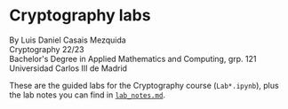 # Cryptography labs
By Luis Daniel Casais Mezquida  
Cryptography 22/23  
Bachelor's Degree in Applied Mathematics and Computing, grp. 121  
Universidad Carlos III de Madrid

These are the guided labs for the Cryptography course (`Lab*.ipynb`), plus the lab notes you can find in [`lab_notes.md`](https://github.com/ldcas-uc3m/Crypto-Labs/blob/main/lab_notes.md).